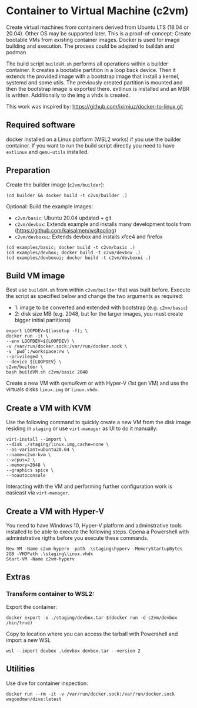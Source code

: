# Container to Virtual Machine (c2vm)

Create virtual machines from containers derived from Ubuntu LTS (18.04 or 20.04).
Other OS may be supported later. This is a proof-of-concept: Create bootable VMs from existing container images. Docker is used for image building and execution. The process could be adapted to buildah and podman

The build script `buildVM.sh` performs all operations within a builder container.
It creates a bootable partition in a loop back device.
Then it extends the provided image with a bootstrap image that install a kernel, systemd and some utils.
The previously created partition is mounted and then the bootstrap image is exported there. extlinux is installed and an MBR is written. Additionally to the img a vhdx is created.

This work was inspired by: https://github.com/iximiuz/docker-to-linux.git 

## Required software
docker installed on a Linux platform (WSL2 works) if you use the builder container.  If you want to run the build script directly you need to have `extlinux` and `qemu-utils` installed.

## Preparation
Create the builder image (`c2vm/builder`):
```
(cd builder && docker build -t c2vm/builder .)
```

Optional: Build the example images:
- `c2vm/basic`: Ubuntu 20.04 updated + git
- `c2vm/devbox`: Extends example and installs many development tools from (https://github.com/kaisalmen/wsltooling)
- `c2vm/devboxui`: Extends devbox and installs xfce4 and firefox
```
(cd examples/basic; docker build -t c2vm/basic .)
(cd examples/devbox; docker build -t c2vm/devbox .)
(cd examples/devboxui; docker build -t c2vm/devboxui .)
```

## Build VM image

Best use `buildVM.sh` from within `c2vm/builder` that was built before.
Execute the script as specified below and change the two arguments as required:
 - 1: image to be converted and extended with bootstrap (e.g. `c2vm/basic`)
 - 2: disk size MB (e.g. 2048, but for the larger images, you must create bigger initial partitions)
```
export LOOPDEV=$(losetup -f); \
docker run -it \
--env LOOPDEV=${LOOPDEV} \
-v /var/run/docker.sock:/var/run/docker.sock \
-v `pwd`:/workspace:rw \
--privileged \
--device ${LOOPDEV} \
c2vm/builder \
bash buildVM.sh c2vm/basic 2048
```
Create a new VM with qemu/kvm or with Hyper-V (1st gen VM) and use the virtuals disks `linux.img` or `linux.vhdx`.

## Create a VM with KVM

Use the following command to quickly create a new VM from the disk image residing in `staging` or use `virt-manager` as UI to do it manually:
```
virt-install --import \
--disk ./staging/linux.img,cache=none \
--os-variant=ubuntu20.04 \
--name=c2vm-kvm \
--vcpus=2 \
--memory=2048 \
--graphics spice \
--noautoconsole
```
Interacting with the VM and performing further configuration work is easieast via `virt-manager`.

## Create a VM with Hyper-V

You need to have Windows 10, Hyper-V platform and adminstrative tools installed to be able to execute the following steps.
Opena a Powershell with administrative rigths before you execute these commands.

```
New-VM -Name c2vm-hyperv -path .\staging\hyperv -MemoryStartupBytes 2GB -VHDPath .\staging\linux.vhdx
Start-VM -Name c2vm-hyperv
```


## Extras

### Transform container to WSL2:
Export the container:
```
docker export -o ./staging/devbox.tar $(docker run -d c2vm/devbox /bin/true)
```
Copy to location where you can access the tarball with Powershell and import a new WSL
```
wsl --import devbox .\devbox devbox.tar --version 2
```

## Utilities
Use dive for container inspection:
```
docker run --rm -it -v /var/run/docker.sock:/var/run/docker.sock wagoodman/dive:latest
```
